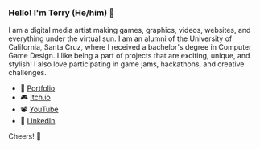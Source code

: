 ### Hello! I'm Terry (He/him) 👋

I am a digital media artist making games, graphics, videos, websites, and everything under the virtual sun. I am an alumni of the University of California, Santa Cruz, where I received a bachelor's degree in Computer Game Design. I like being a part of projects that are exciting, unique, and stylish! I also love participating in game jams, hackathons, and creative challenges.


* 🌴 [Portfolio](https://terrydubois.io)
* 🎮 [Itch.io](https://terrydubois.itch.io)
* 📽️ [YouTube](https://www.youtube.com/channel/UCit9EfM6UoolH9nxo4k8WeQ)
* 💼 [LinkedIn](https://www.linkedin.com/in/terry-dubois/)

Cheers! 🥂
